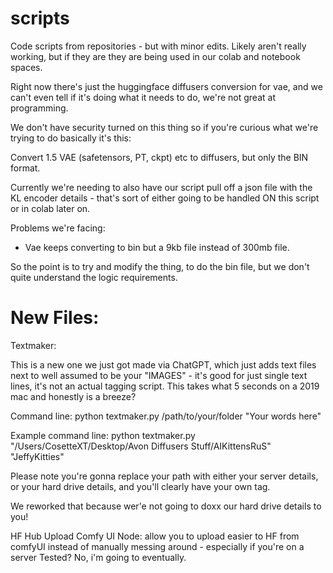 # scripts
Code scripts from repositories - but with minor edits. Likely aren't really working, but if they are they are being used in our colab and notebook spaces.

Right now there's just the huggingface diffusers conversion for vae, and we can't even tell if it's doing what it needs to do, we're not great at programming.

We don't have security turned on this thing so if you're curious what we're trying to do basically it's this:

Convert 1.5 VAE (safetensors, PT, ckpt) etc to diffusers, but only the BIN format. 

Currently we're needing to also have our script pull off a json file with the KL encoder details - that's sort of either going to be handled ON this script or in colab later on. 

Problems we're facing:

- Vae keeps converting to bin but a 9kb file instead of 300mb file.

So the point is to try and modify the thing, to do the bin file, but we don't quite understand the logic requirements.

# New Files:

Textmaker: 

This is a new one we just got made via ChatGPT, which just adds text files next to well assumed to be your "IMAGES" - it's good for just single text lines, it's not an actual tagging script. 
This takes what 5 seconds on a 2019 mac and honestly is a breeze? 

Command line: python textmaker.py /path/to/your/folder "Your words here"

Example command line: python textmaker.py "/Users/CosetteXT/Desktop/Avon Diffusers Stuff/AIKittensRuS" "JeffyKitties"

Please note you're gonna replace your path with either your server details, or your hard drive details, and you'll clearly have your own tag.

We reworked that because wer'e not going to doxx our hard drive details to you!

HF Hub Upload Comfy UI Node:
allow you to upload easier to HF from comfyUI
instead of manually messing around - especially if you're on a server
Tested? No, i'm going to eventually.


